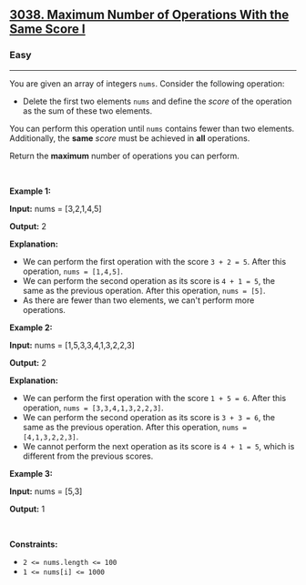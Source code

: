 <h2><a href="https://leetcode.com/problems/maximum-number-of-operations-with-the-same-score-i/">3038. Maximum Number of Operations With the Same Score I</a></h2><h3>Easy</h3><hr><p>You are given an array of integers <code>nums</code>. Consider the following operation:</p>

<ul>
	<li>Delete the first two elements <code>nums</code> and define the <em>score</em> of the operation as the sum of these two elements.</li>
</ul>

<p>You can perform this operation until <code>nums</code> contains fewer than two elements. Additionally, the <strong>same</strong> <em>score</em> must be achieved in <strong>all</strong> operations.</p>

<p>Return the <strong>maximum</strong> number of operations you can perform.</p>

<p>&nbsp;</p>
<p><strong class="example">Example 1:</strong></p>

<div class="example-block">
<p><strong>Input:</strong> <span class="example-io">nums = [3,2,1,4,5]</span></p>

<p><strong>Output:</strong> <span class="example-io">2</span></p>

<p><strong>Explanation:</strong></p>

<ul>
	<li>We can perform the first operation with the score <code>3 + 2 = 5</code>. After this operation, <code>nums = [1,4,5]</code>.</li>
	<li>We can perform the second operation as its score is <code>4 + 1 = 5</code>, the same as the previous operation. After this operation, <code>nums = [5]</code>.</li>
	<li>As there are fewer than two elements, we can&#39;t perform more operations.</li>
</ul>
</div>

<p><strong class="example">Example 2:</strong></p>

<div class="example-block">
<p><strong>Input:</strong> <span class="example-io">nums = [1,5,3,3,4,1,3,2,2,3]</span></p>

<p><strong>Output:</strong> <span class="example-io">2</span></p>

<p><strong>Explanation:</strong></p>

<ul>
	<li>We can perform the first operation with the score <code>1 + 5 = 6</code>. After this operation, <code>nums = [3,3,4,1,3,2,2,3]</code>.</li>
	<li>We can perform the second operation as its score is <code>3 + 3 = 6</code>, the same as the previous operation. After this operation, <code>nums = [4,1,3,2,2,3]</code>.</li>
	<li>We cannot perform the next operation as its score is <code>4 + 1 = 5</code>, which is different from the previous scores.</li>
</ul>
</div>

<p><strong class="example">Example 3:</strong></p>

<div class="example-block">
<p><strong>Input:</strong> <span class="example-io">nums = [5,3]</span></p>

<p><strong>Output:</strong> <span class="example-io">1</span></p>
</div>

<p>&nbsp;</p>
<p><strong>Constraints:</strong></p>

<ul>
	<li><code>2 &lt;= nums.length &lt;= 100</code></li>
	<li><code>1 &lt;= nums[i] &lt;= 1000</code></li>
</ul>
